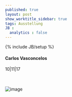 ```yaml
---
published: true
layout: post
show_worktitle_sidebar: true
tags: Ausstellung
JB :
  analytics : false
---
```


{% include JB/setup %}




<p>
<h4>Carlos Vasconcelos</h4>
10|11|17

<br /><br />
<img src="{{ site.url }}/images/vasconcelos_small.jpg" alt="image">

</p>